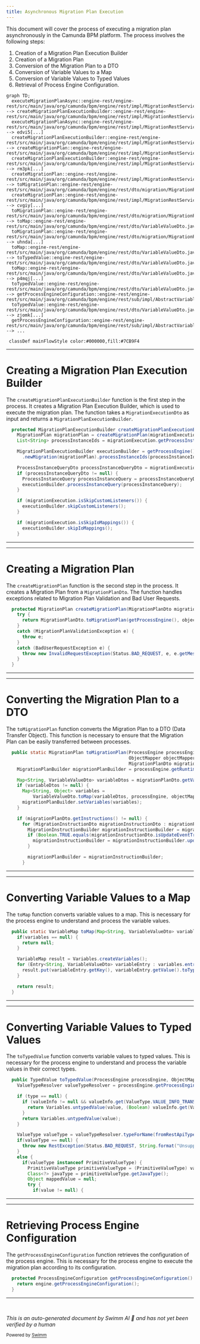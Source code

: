 ```yaml
---
title: Asynchronous Migration Plan Execution
---
```

This document will cover the process of executing a migration plan asynchronously in the Camunda BPM platform. The process involves the following steps:

1. Creation of a Migration Plan Execution Builder
2. Creation of a Migration Plan
3. Conversion of the Migration Plan to a DTO
4. Conversion of Variable Values to a Map
5. Conversion of Variable Values to Typed Values
6. Retrieval of Process Engine Configuration.

```mermaid
graph TD;
  executeMigrationPlanAsync::engine-rest/engine-rest/src/main/java/org/camunda/bpm/engine/rest/impl/MigrationRestServiceImpl.java:::mainFlowStyle --> createMigrationPlanExecutionBuilder::engine-rest/engine-rest/src/main/java/org/camunda/bpm/engine/rest/impl/MigrationRestServiceImpl.java
  executeMigrationPlanAsync::engine-rest/engine-rest/src/main/java/org/camunda/bpm/engine/rest/impl/MigrationRestServiceImpl.java:::mainFlowStyle --> edvi5[...]
  createMigrationPlanExecutionBuilder::engine-rest/engine-rest/src/main/java/org/camunda/bpm/engine/rest/impl/MigrationRestServiceImpl.java:::mainFlowStyle --> createMigrationPlan::engine-rest/engine-rest/src/main/java/org/camunda/bpm/engine/rest/impl/MigrationRestServiceImpl.java
  createMigrationPlanExecutionBuilder::engine-rest/engine-rest/src/main/java/org/camunda/bpm/engine/rest/impl/MigrationRestServiceImpl.java:::mainFlowStyle --> rm3pk[...]
  createMigrationPlan::engine-rest/engine-rest/src/main/java/org/camunda/bpm/engine/rest/impl/MigrationRestServiceImpl.java:::mainFlowStyle --> toMigrationPlan::engine-rest/engine-rest/src/main/java/org/camunda/bpm/engine/rest/dto/migration/MigrationPlanDto.java
  createMigrationPlan::engine-rest/engine-rest/src/main/java/org/camunda/bpm/engine/rest/impl/MigrationRestServiceImpl.java:::mainFlowStyle --> cvgiy[...]
  toMigrationPlan::engine-rest/engine-rest/src/main/java/org/camunda/bpm/engine/rest/dto/migration/MigrationPlanDto.java:::mainFlowStyle --> toMap::engine-rest/engine-rest/src/main/java/org/camunda/bpm/engine/rest/dto/VariableValueDto.java
  toMigrationPlan::engine-rest/engine-rest/src/main/java/org/camunda/bpm/engine/rest/dto/migration/MigrationPlanDto.java:::mainFlowStyle --> uhnda[...]
  toMap::engine-rest/engine-rest/src/main/java/org/camunda/bpm/engine/rest/dto/VariableValueDto.java:::mainFlowStyle --> toTypedValue::engine-rest/engine-rest/src/main/java/org/camunda/bpm/engine/rest/dto/VariableValueDto.java
  toMap::engine-rest/engine-rest/src/main/java/org/camunda/bpm/engine/rest/dto/VariableValueDto.java:::mainFlowStyle --> p4mqj[...]
  toTypedValue::engine-rest/engine-rest/src/main/java/org/camunda/bpm/engine/rest/dto/VariableValueDto.java:::mainFlowStyle --> getProcessEngineConfiguration::engine-rest/engine-rest/src/main/java/org/camunda/bpm/engine/rest/sub/impl/AbstractVariablesResource.java
  toTypedValue::engine-rest/engine-rest/src/main/java/org/camunda/bpm/engine/rest/dto/VariableValueDto.java:::mainFlowStyle --> zjomk[...]
  getProcessEngineConfiguration::engine-rest/engine-rest/src/main/java/org/camunda/bpm/engine/rest/sub/impl/AbstractVariablesResource.java:::mainFlowStyle --> ...

 classDef mainFlowStyle color:#000000,fill:#7CB9F4
```

<SwmSnippet path="/engine-rest/engine-rest/src/main/java/org/camunda/bpm/engine/rest/impl/MigrationRestServiceImpl.java" line="100">

---

# Creating a Migration Plan Execution Builder

The `createMigrationPlanExecutionBuilder` function is the first step in the process. It creates a Migration Plan Execution Builder, which is used to execute the migration plan. The function takes a `MigrationExecutionDto` as input and returns a `MigrationPlanExecutionBuilder`.

```java
  protected MigrationPlanExecutionBuilder createMigrationPlanExecutionBuilder(MigrationExecutionDto migrationExecution) {
    MigrationPlan migrationPlan = createMigrationPlan(migrationExecution.getMigrationPlan());
    List<String> processInstanceIds = migrationExecution.getProcessInstanceIds();

    MigrationPlanExecutionBuilder executionBuilder = getProcessEngine().getRuntimeService()
      .newMigration(migrationPlan).processInstanceIds(processInstanceIds);

    ProcessInstanceQueryDto processInstanceQueryDto = migrationExecution.getProcessInstanceQuery();
    if (processInstanceQueryDto != null) {
      ProcessInstanceQuery processInstanceQuery = processInstanceQueryDto.toQuery(getProcessEngine());
      executionBuilder.processInstanceQuery(processInstanceQuery);
    }

    if (migrationExecution.isSkipCustomListeners()) {
      executionBuilder.skipCustomListeners();
    }

    if (migrationExecution.isSkipIoMappings()) {
      executionBuilder.skipIoMappings();
    }

```

---

</SwmSnippet>

<SwmSnippet path="/engine-rest/engine-rest/src/main/java/org/camunda/bpm/engine/rest/impl/MigrationRestServiceImpl.java" line="124">

---

# Creating a Migration Plan

The `createMigrationPlan` function is the second step in the process. It creates a Migration Plan from a `MigrationPlanDto`. The function handles exceptions related to Migration Plan Validation and Bad User Requests.

```java
  protected MigrationPlan createMigrationPlan(MigrationPlanDto migrationPlanDto) {
    try {
      return MigrationPlanDto.toMigrationPlan(getProcessEngine(), objectMapper, migrationPlanDto);
    }
    catch (MigrationPlanValidationException e) {
      throw e;
    }
    catch (BadUserRequestException e) {
      throw new InvalidRequestException(Status.BAD_REQUEST, e, e.getMessage());
    }
  }
```

---

</SwmSnippet>

<SwmSnippet path="/engine-rest/engine-rest/src/main/java/org/camunda/bpm/engine/rest/dto/migration/MigrationPlanDto.java" line="94">

---

# Converting the Migration Plan to a DTO

The `toMigrationPlan` function converts the Migration Plan to a DTO (Data Transfer Object). This function is necessary to ensure that the Migration Plan can be easily transferred between processes.

```java
  public static MigrationPlan toMigrationPlan(ProcessEngine processEngine,
                                              ObjectMapper objectMapper,
                                              MigrationPlanDto migrationPlanDto) {
    MigrationPlanBuilder migrationPlanBuilder = processEngine.getRuntimeService().createMigrationPlan(migrationPlanDto.getSourceProcessDefinitionId(), migrationPlanDto.getTargetProcessDefinitionId());

    Map<String, VariableValueDto> variableDtos = migrationPlanDto.getVariables();
    if (variableDtos != null) {
      Map<String, Object> variables =
          VariableValueDto.toMap(variableDtos, processEngine, objectMapper);
      migrationPlanBuilder.setVariables(variables);
    }

    if (migrationPlanDto.getInstructions() != null) {
      for (MigrationInstructionDto migrationInstructionDto : migrationPlanDto.getInstructions()) {
        MigrationInstructionBuilder migrationInstructionBuilder = migrationPlanBuilder.mapActivities(migrationInstructionDto.getSourceActivityIds().get(0), migrationInstructionDto.getTargetActivityIds().get(0));
        if (Boolean.TRUE.equals(migrationInstructionDto.isUpdateEventTrigger())) {
          migrationInstructionBuilder = migrationInstructionBuilder.updateEventTrigger();
        }

        migrationPlanBuilder = migrationInstructionBuilder;
      }
```

---

</SwmSnippet>

<SwmSnippet path="/engine-rest/engine-rest/src/main/java/org/camunda/bpm/engine/rest/dto/VariableValueDto.java" line="147">

---

# Converting Variable Values to a Map

The `toMap` function converts variable values to a map. This is necessary for the process engine to understand and process the variable values.

```java
  public static VariableMap toMap(Map<String, VariableValueDto> variables, ProcessEngine processEngine, ObjectMapper objectMapper) {
    if(variables == null) {
      return null;
    }

    VariableMap result = Variables.createVariables();
    for (Entry<String, VariableValueDto> variableEntry : variables.entrySet()) {
      result.put(variableEntry.getKey(), variableEntry.getValue().toTypedValue(processEngine, objectMapper));
    }

    return result;
  }
```

---

</SwmSnippet>

<SwmSnippet path="/engine-rest/engine-rest/src/main/java/org/camunda/bpm/engine/rest/dto/VariableValueDto.java" line="83">

---

# Converting Variable Values to Typed Values

The `toTypedValue` function converts variable values to typed values. This is necessary for the process engine to understand and process the variable values in their correct types.

```java
  public TypedValue toTypedValue(ProcessEngine processEngine, ObjectMapper objectMapper) {
    ValueTypeResolver valueTypeResolver = processEngine.getProcessEngineConfiguration().getValueTypeResolver();

    if (type == null) {
      if (valueInfo != null && valueInfo.get(ValueType.VALUE_INFO_TRANSIENT) instanceof Boolean) {
        return Variables.untypedValue(value, (Boolean) valueInfo.get(ValueType.VALUE_INFO_TRANSIENT));
      }
      return Variables.untypedValue(value);
    }

    ValueType valueType = valueTypeResolver.typeForName(fromRestApiTypeName(type));
    if(valueType == null) {
      throw new RestException(Status.BAD_REQUEST, String.format("Unsupported value type '%s'", type));
    }
    else {
      if(valueType instanceof PrimitiveValueType) {
        PrimitiveValueType primitiveValueType = (PrimitiveValueType) valueType;
        Class<?> javaType = primitiveValueType.getJavaType();
        Object mappedValue = null;
        try {
          if(value != null) {
```

---

</SwmSnippet>

<SwmSnippet path="/engine-rest/engine-rest/src/main/java/org/camunda/bpm/engine/rest/sub/impl/AbstractVariablesResource.java" line="217">

---

# Retrieving Process Engine Configuration

The `getProcessEngineConfiguration` function retrieves the configuration of the process engine. This is necessary for the process engine to execute the migration plan according to its configuration.

```java
  protected ProcessEngineConfiguration getProcessEngineConfiguration() {
    return engine.getProcessEngineConfiguration();
  }
```

---

</SwmSnippet>

&nbsp;

*This is an auto-generated document by Swimm AI 🌊 and has not yet been verified by a human*

<SwmMeta version="3.0.0" repo-id="Z2l0aHViJTNBJTNBREVNTy1jYW11bmRhLWJwbS1wbGF0Zm9ybSUzQSUzQXN3aW1taW8=" repo-name="DEMO-camunda-bpm-platform"><sup>Powered by [Swimm](/)</sup></SwmMeta>

